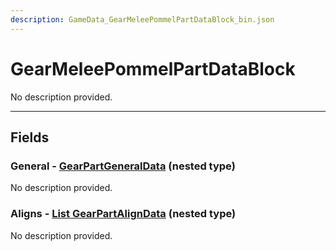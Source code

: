 ```yaml
---
description: GameData_GearMeleePommelPartDataBlock_bin.json
---
```


# GearMeleePommelPartDataBlock

No description provided.

***

## Fields

### General - [GearPartGeneralData](../nested-types/gearpartgeneraldata.md) (nested type)

No description provided.

### Aligns - [List GearPartAlignData](../nested-types/gearpartaligndata.md) (nested type)

No description provided.
